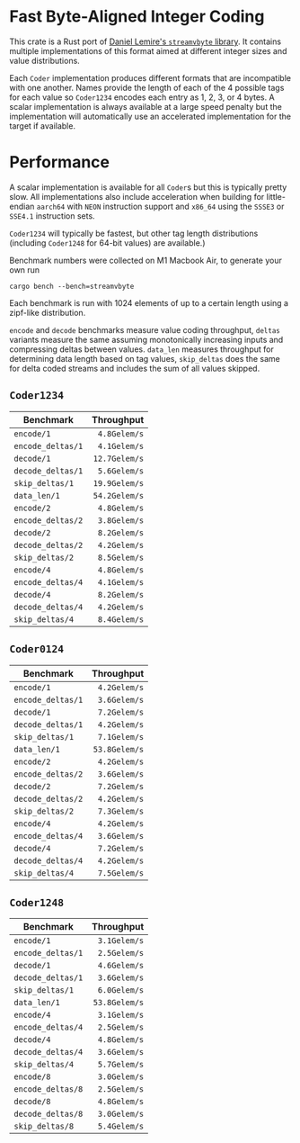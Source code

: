 # Fast Byte-Aligned Integer Coding
This crate is a Rust port of [Daniel Lemire's `streamvbyte` library](https://github.com/lemire/streamvbyte).
It contains multiple implementations of this format aimed at different integer sizes and value distributions.

Each `Coder` implementation produces different formats that are incompatible with one another. Names
provide the length of each of the 4 possible tags for each value so `Coder1234` encodes each entry
as 1, 2, 3, or 4 bytes. A scalar implementation is always available at a large speed penalty but
the implementation will automatically use an accelerated implementation for the target if available.

# Performance

A scalar implementation is available for all `Coder`s but this is typically pretty slow. All
implementations also include acceleration when building for little-endian `aarch64` with `NEON`
instruction support and `x86_64` using the `SSSE3` or `SSE4.1` instruction sets.

`Coder1234` will typically be fastest, but other tag length distributions (including `Coder1248` for
64-bit values) are available.)

Benchmark numbers were collected on M1 Macbook Air, to generate your own run
```
cargo bench --bench=streamvbyte
````

Each benchmark is run with 1024 elements of up to a certain length using a zipf-like distribution.

`encode` and `decode` benchmarks measure value coding throughput, `deltas` variants measure the
same assuming monotonically increasing inputs and compressing deltas between values. `data_len`
measures throughput for determining data length based on tag values, `skip_deltas` does the same
for delta coded streams and includes the sum of all values skipped.

## `Coder1234`

| Benchmark         | Throughput    |
| ----------------- | ------------: |
| `encode/1       ` | ` 4.8Gelem/s` |
| `encode_deltas/1` | ` 4.1Gelem/s` |
| `decode/1       ` | `12.7Gelem/s` |
| `decode_deltas/1` | ` 5.6Gelem/s` |
| `skip_deltas/1  ` | `19.9Gelem/s` |
| `data_len/1     ` | `54.2Gelem/s` |
| `encode/2       ` | ` 4.8Gelem/s` |
| `encode_deltas/2` | ` 3.8Gelem/s` |
| `decode/2       ` | ` 8.2Gelem/s` |
| `decode_deltas/2` | ` 4.2Gelem/s` |
| `skip_deltas/2  ` | ` 8.5Gelem/s` |
| `encode/4       ` | ` 4.8Gelem/s` |
| `encode_deltas/4` | ` 4.1Gelem/s` |
| `decode/4       ` | ` 8.2Gelem/s` |
| `decode_deltas/4` | ` 4.2Gelem/s` |
| `skip_deltas/4  ` | ` 8.4Gelem/s` |

## `Coder0124`

| Benchmark         | Throughput    |
| ----------------- | ------------: |
| `encode/1       ` | ` 4.2Gelem/s` |
| `encode_deltas/1` | ` 3.6Gelem/s` |
| `decode/1       ` | ` 7.2Gelem/s` |
| `decode_deltas/1` | ` 4.2Gelem/s` |
| `skip_deltas/1  ` | ` 7.1Gelem/s` |
| `data_len/1     ` | `53.8Gelem/s` |
| `encode/2       ` | ` 4.2Gelem/s` |
| `encode_deltas/2` | ` 3.6Gelem/s` |
| `decode/2       ` | ` 7.2Gelem/s` |
| `decode_deltas/2` | ` 4.2Gelem/s` |
| `skip_deltas/2  ` | ` 7.3Gelem/s` |
| `encode/4       ` | ` 4.2Gelem/s` |
| `encode_deltas/4` | ` 3.6Gelem/s` |
| `decode/4       ` | ` 7.2Gelem/s` |
| `decode_deltas/4` | ` 4.2Gelem/s` |
| `skip_deltas/4  ` | ` 7.5Gelem/s` |

## `Coder1248`

| Benchmark         | Throughput    |
| ----------------- | ------------: |
| `encode/1       ` | ` 3.1Gelem/s` |
| `encode_deltas/1` | ` 2.5Gelem/s` |
| `decode/1       ` | ` 4.6Gelem/s` |
| `decode_deltas/1` | ` 3.6Gelem/s` |
| `skip_deltas/1  ` | ` 6.0Gelem/s` |
| `data_len/1     ` | `53.8Gelem/s` |
| `encode/4       ` | ` 3.1Gelem/s` |
| `encode_deltas/4` | ` 2.5Gelem/s` |
| `decode/4       ` | ` 4.8Gelem/s` |
| `decode_deltas/4` | ` 3.6Gelem/s` |
| `skip_deltas/4  ` | ` 5.7Gelem/s` |
| `encode/8       ` | ` 3.0Gelem/s` |
| `encode_deltas/8` | ` 2.5Gelem/s` |
| `decode/8       ` | ` 4.8Gelem/s` |
| `decode_deltas/8` | ` 3.0Gelem/s` |
| `skip_deltas/8  ` | ` 5.4Gelem/s` |